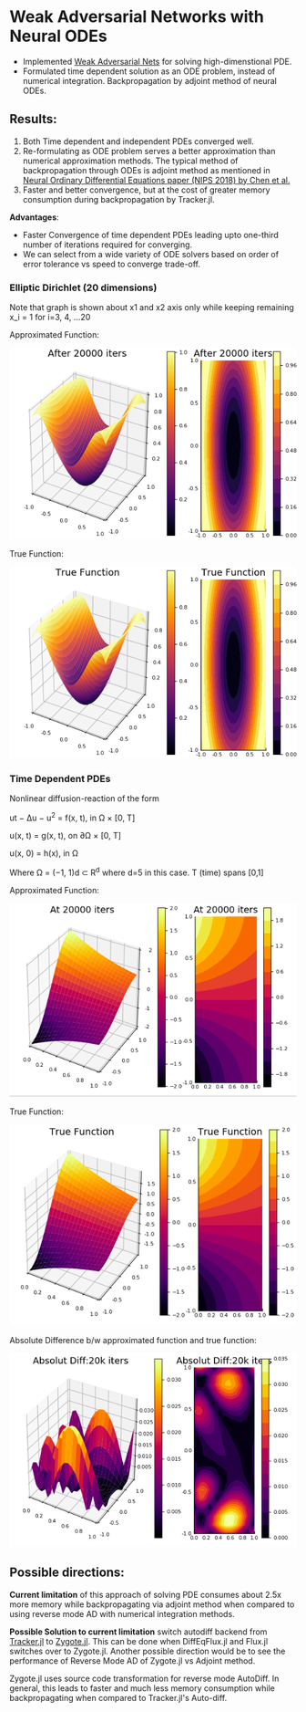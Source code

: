 # Weak Adversarial Networks with Neural ODEs

- Implemented [Weak Adversarial Nets](https://arxiv.org/abs/1907.08272) for solving high-dimenstional PDE.
- Formulated time dependent solution as an ODE problem, instead of numerical integration. Backpropagation by adjoint method of neural ODEs.

## Results:

1. Both Time dependent and independent PDEs converged well.
2. Re-formulating as ODE problem serves a better approximation than numerical approximation methods.
The typical method of backpropagation through ODEs is adjoint method as mentioned in [Neural Ordinary Differential Equations paper (NIPS 2018) by Chen et al.](https://arxiv.org/abs/1806.07366)
3. Faster and better convergence, but at the cost of greater memory consumption during backpropagation by Tracker.jl. 

**Advantages**:
- Faster Convergence of time dependent PDEs leading upto one-third number of iterations required for converging.
- We can select from a wide variety of ODE solvers based on order of error tolerance vs speed to converge trade-off.

### Elliptic Dirichlet (20 dimensions) 
Note that graph is shown about x1 and x2 axis only while keeping remaining x_i = 1 for i=3, 4, ...20

Approximated Function:

![Approx Function](https://github.com/Ayushk4/WAN_PDE/blob/master/Elliptic_dirichlet_files/dims%3D20/After_20000_Iters.png)

True Function:

![True Function](https://github.com/Ayushk4/WAN_PDE/blob/master/Elliptic_dirichlet_files/dims%3D20/True_function.png)

### Time Dependent PDEs

Nonlinear diffusion-reaction of the form

  ut − ∆u − u<sup>2</sup> = f(x, t), in Ω × [0, T]

  u(x, t) = g(x, t), on ∂Ω × [0, T]

  u(x, 0) = h(x), in Ω

Where Ω = (−1, 1)d ⊂ R<sup>d</sup> where d=5 in this case. T (time) spans [0,1]


Approximated Function:

![Approximate Function](https://github.com/Ayushk4/WAN_PDE/blob/master/Time_Dependent_pdes/20k_iters.png)

True Function:

![True Functions](https://github.com/Ayushk4/WAN_PDE/blob/master/Time_Dependent_pdes/true_function.png)

Absolute Difference b/w approximated function and true function:

![Absolute Difference](https://github.com/Ayushk4/WAN_PDE/blob/master/Time_Dependent_pdes/20k_iters_Absolute_Diff.png)

## Possible directions:

**Current limitation** of this approach of solving PDE consumes about 2.5x more memory while backpropagating via adjoint method when compared to using reverse mode AD with numerical integration methods.

**Possible Solution to current limitation** switch autodiff backend from [Tracker.jl](https://github.com/FluxML/Tracker.jl) to [Zygote.jl](https://github.com/FluxML/Zygote.jl). This can be done when DiffEqFlux.jl and Flux.jl switches over to Zygote.jl. Another possible direction would be to see the performance of Reverse Mode AD of Zygote.jl vs Adjoint method.

Zygote.jl uses source code transformation for reverse mode AutoDiff. In general, this leads to faster and much less memory consumption while backpropagating when compared to Tracker.jl's Auto-diff.
